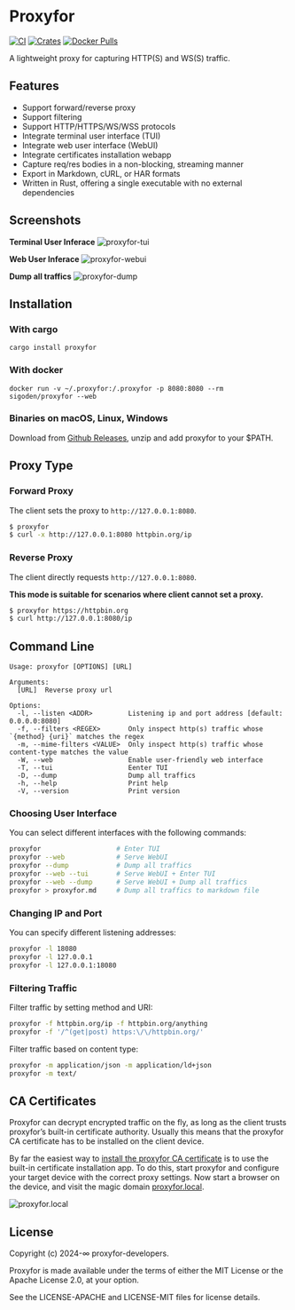 # Proxyfor

[![CI](https://github.com/sigoden/proxyfor/actions/workflows/ci.yaml/badge.svg)](https://github.com/sigoden/proxyfor/actions/workflows/ci.yaml)
[![Crates](https://img.shields.io/crates/v/proxyfor.svg)](https://crates.io/crates/proxyfor)
[![Docker Pulls](https://img.shields.io/docker/pulls/sigoden/proxyfor)](https://hub.docker.com/r/sigoden/proxyfor)

A lightweight proxy for capturing HTTP(S) and WS(S) traffic.

## Features

- Support forward/reverse proxy
- Support filtering
- Support HTTP/HTTPS/WS/WSS protocols
- Integrate terminal user interface (TUI)
- Integrate web user interface (WebUI)
- Integrate certificates installation webapp
- Capture req/res bodies in a non-blocking, streaming manner
- Export in Markdown, cURL, or HAR formats
- Written in Rust, offering a single executable with no external dependencies

## Screenshots

**Terminal User Inferace**
![proxyfor-tui](https://github.com/user-attachments/assets/01db8ada-0b0c-4ddc-bc3f-045cfdb67d64)

**Web User Inferace**
![proxyfor-webui](https://github.com/user-attachments/assets/b13ffe34-69e5-4513-b904-243c391528b2)

**Dump all traffics**
![proxyfor-dump](https://github.com/user-attachments/assets/eca3b38c-c2e9-404e-8990-e34feee7ae3c)

## Installation

### With cargo

```
cargo install proxyfor
```

### With docker

```
docker run -v ~/.proxyfor:/.proxyfor -p 8080:8080 --rm sigoden/proxyfor --web 
```

### Binaries on macOS, Linux, Windows

Download from [Github Releases](https://github.com/sigoden/proxyfor/releases), unzip and add proxyfor to your $PATH.

## Proxy Type

### Forward Proxy

The client sets the proxy to `http://127.0.0.1:8080`.

```sh
$ proxyfor
$ curl -x http://127.0.0.1:8080 httpbin.org/ip
```

### Reverse Proxy

The client directly requests `http://127.0.0.1:8080`.

**This mode is suitable for scenarios where client cannot set a proxy.**

```sh
$ proxyfor https://httpbin.org
$ curl http://127.0.0.1:8080/ip
```

## Command Line

```
Usage: proxyfor [OPTIONS] [URL]

Arguments:
  [URL]  Reverse proxy url

Options:
  -l, --listen <ADDR>         Listening ip and port address [default: 0.0.0.0:8080]
  -f, --filters <REGEX>       Only inspect http(s) traffic whose `{method} {uri}` matches the regex
  -m, --mime-filters <VALUE>  Only inspect http(s) traffic whose content-type matches the value
  -W, --web                   Enable user-friendly web interface
  -T, --tui                   Eenter TUI
  -D, --dump                  Dump all traffics
  -h, --help                  Print help
  -V, --version               Print version
```

### Choosing User Interface

You can select different interfaces with the following commands:

```sh
proxyfor                   # Enter TUI
proxyfor --web             # Serve WebUI
proxyfor --dump            # Dump all traffics
proxyfor --web --tui       # Serve WebUI + Enter TUI
proxyfor --web --dump      # Serve WebUI + Dump all traffics
proxyfor > proxyfor.md     # Dump all traffics to markdown file
```

###  Changing IP and Port

You can specify different listening addresses:

```sh
proxyfor -l 18080
proxyfor -l 127.0.0.1
proxyfor -l 127.0.0.1:18080
```

### Filtering Traffic

Filter traffic by setting method and URI:

```sh
proxyfor -f httpbin.org/ip -f httpbin.org/anything
proxyfor -f '/^(get|post) https:\/\/httpbin.org/'       
```

Filter traffic based on content type:

```sh
proxyfor -m application/json -m application/ld+json
proxyfor -m text/
```


## CA Certificates

Proxyfor can decrypt encrypted traffic on the fly, as long as the client trusts proxyfor’s built-in certificate authority. Usually this means that the proxyfor CA certificate has to be installed on the client device.

By far the easiest way to [install the proxyfor CA certificate](./assets/install-certificate.md) is to use the built-in certificate installation app.
To do this, start proxyfor and configure your target device with the correct proxy settings.
Now start a browser on the device, and visit the magic domain [proxyfor.local](http://proxyfor.local).

![proxyfor.local](https://github.com/sigoden/proxyfor/assets/4012553/a5276872-8ab1-4794-9e97-ac7038ca5e4a)

## License

Copyright (c) 2024-∞ proxyfor-developers.

Proxyfor is made available under the terms of either the MIT License or the Apache License 2.0, at your option.

See the LICENSE-APACHE and LICENSE-MIT files for license details.